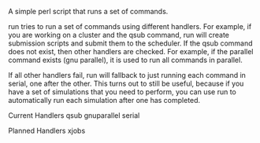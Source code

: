 A simple perl script that runs a set of commands.

run tries to run a set of commands using different handlers. For example, if you are working on
a cluster and the qsub command, run will create submission scripts and submit them to the scheduler.
If the qsub command does not exist, then other handlers are checked. For example, if the parallel command
exists (gnu parallel), it is used to run all commands in parallel.

If all other handlers fail, run will fallback to just running each command in serial, one after the other.
This turns out to still be useful, because if you have a set of simulations that you need to perform, you can
use run to automatically run each simulation after one has completed.

Current Handlers
qsub
gnuparallel
serial

Planned Handlers
xjobs

